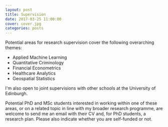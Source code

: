 ```yaml
---
layout: post
title: Supervision
date: 2017-03-25 11:00:00
cover: cover.jpg
categories: posts
---
```


Potential areas for research supervision cover the following overarching themes:

* Applied Machine Learning
* Quantitative Criminology
* Financial Econometrics 
* Healthcare Analytics 
* Geospatial Statistics

I'm also open to joint supervisions with other schools at the University of Edinburgh.

Potential PhD and MSc students interested in working within one of these areas, or on a related topic in line with my broader research programme, are welcome to send me an email with their CV and, for PhD students, a research plan. Please also indicate whether you are self-funded or not. 
<br>
